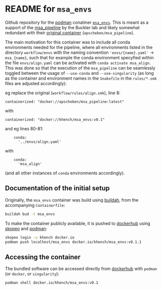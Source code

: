 # README for  `msa_envs` 

Github repository for the [podman](https://podman.io/) conatiner [`msa_envs`](https://hub.docker.com/repository/docker/khench/msa_envs).
This is meant as a support of the [msa_pipeline](https://bitbucket.org/bucklerlab/msa_pipeline/src/master/) by the Buckler lab and likely somewhat redundant with their [original container](https://hub.docker.com/r/apscheben/msa_pipeline) (`apscheben/msa_pipeline`).

The main motivation for this container was to include all conda environments needed for the pipeline, where all environments listed in the directory `workflow/envs` with the naming convention `'envs/{name}.yaml'` -> `msa_{name}`, such that for example the conda environment specyfied within the file `envs/align.yaml` can be activated with `conda activate msa_align`.
This was done so that the execution of the `msa_pipeline` can be seamlessly toggled between the usage of `--use-conda` and `--use-singularity` (as long as the container and environment names in the `Snakefile` in the `rules/*.smk` files are adjusted accordingly):

eg replace the original (`workflow/rules/align.smk`),
line 8:

```
containerized: "docker://apscheben/msa_pipeline:latest"
```

with

```
containerized: "docker://khench/msa_envs:v0.1"
```

and eg lines 80-81:

```
    conda:
      '../envs/align.yaml'
```

with

```
    conda:
      'msa_align'
```

(and all  other instances of `conda` environments accordingly).

## Documentation of the initial setup

Originally, the `msa_envs` container was build using [buildah](https://buildah.io/), from the accompanying `Containerfile`:

```sh
buildah bud -t msa_envs
```

To make the container publicly available, it is pushed to [dockerhub](https://hub.docker.com/r/khench/msa_envs) using [skopeo](https://github.com/containers/skopeo) and [podman](https://podman.io/):

```sh
skopeo login -u khench docker.io
podman push localhost/msa_envs docker.io/khench/msa_envs:v0.1.1
```

## Accessing the container

The bundled software can be accessed directly from [dockerhub](https://hub.docker.com/r/khench/msa_envs) with `podman` (or `docker`, or `singularity`):

```sh
podman shell docker.io/khench/msa_envs:v0.1
```